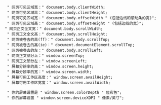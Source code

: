  
	
	 " 网页可见区域宽：" document.body.clientWidth; 
	 " 网页可见区域高：" document.body.clientHeight; 
	 " 网页可见区域宽：" document.body.offsetWidth " (包括边线和滚动条的宽)"; 
	 " 网页可见区域高：" document.body.offsetHeight " (包括边线的宽)"; 
	" 网页正文全文宽：" document.body.scrollWidth; 
	 " 网页正文全文高：" document.body.scrollHeight; 
	 " 网页被卷去的高(ff)：" document.body.scrollTop; 
	 " 网页被卷去的高(ie)：" document.documentElement.scrollTop; 
	 " 网页被卷去的左：" document.body.scrollLeft; 
	 " 网页正文部分上：" window.screenTop; 
	 " 网页正文部分左：" window.screenLeft; 
	 " 屏幕分辨率的高：" window.screen.height; 
	 " 屏幕分辨率的宽：" window.screen.width; 
	 " 屏幕可用工作区高度：" window.screen.availHeight; 
	 " 屏幕可用工作区宽度：" window.screen.availWidth;
	
	 " 你的屏幕设置是 " window.screen.colorDepth " 位彩色"; 
	 " 你的屏幕设置 " window.screen.deviceXDPI " 像素/英寸"; 